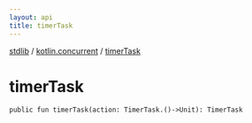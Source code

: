 ```yaml
---
layout: api
title: timerTask
---
```

[stdlib](../index.md) / [kotlin.concurrent](index.md) / [timerTask](timerTask.md)

# timerTask

```
public fun timerTask(action: TimerTask.()->Unit): TimerTask
```
